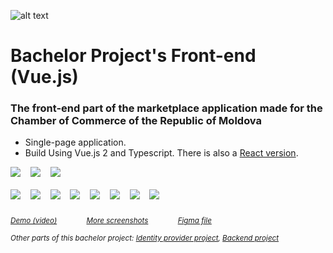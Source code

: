 ![alt text](https://examenautomoldova.files.wordpress.com/2023/03/logo.f19ef6ae.png?resize=100,53)
# Bachelor Project's Front-end (Vue.js)

### The front-end part of the marketplace application made for the Chamber of Commerce of the Republic of Moldova

- Single-page application.
- Build Using Vue.js 2 and Typescript. There is also a [React version](https://github.com/pavliuc75/bachelor-front-react-version).

![](https://examenautomoldova.files.wordpress.com/2023/03/localhost_8080_.png?resize=300,184)&nbsp;&nbsp;&nbsp;
![](https://examenautomoldova.files.wordpress.com/2023/03/localhost_8080_-6.png?resize=300,184)&nbsp;&nbsp;&nbsp;
![](https://examenautomoldova.files.wordpress.com/2023/03/localhost_8080_-4.png?resize=300,184)&nbsp;&nbsp;&nbsp;
<br></br>
![](https://examenautomoldova.files.wordpress.com/2023/03/localhost_8080_iphone-12-pro.png?resize=106,230)&nbsp;&nbsp;&nbsp;
![](https://examenautomoldova.files.wordpress.com/2023/03/localhost_8080_iphone-12-pro-1.png?resize=106,230)&nbsp;&nbsp;&nbsp;
![](https://examenautomoldova.files.wordpress.com/2023/03/localhost_8080_iphone-12-pro-2.png?resize=106,230)&nbsp;&nbsp;&nbsp;
![](https://examenautomoldova.files.wordpress.com/2023/03/localhost_8080_iphone-12-pro-3.png?resize=106,230)&nbsp;&nbsp;&nbsp;
![](https://examenautomoldova.files.wordpress.com/2023/03/localhost_8080_iphone-12-pro-4.png?resize=106,230)&nbsp;&nbsp;&nbsp;
![](https://examenautomoldova.files.wordpress.com/2023/03/localhost_8080_iphone-12-pro-5.png?resize=106,230)&nbsp;&nbsp;&nbsp;
![](https://examenautomoldova.files.wordpress.com/2023/03/localhost_8080_iphone-12-pro-6.png?resize=106,230)&nbsp;&nbsp;&nbsp;
![](https://examenautomoldova.files.wordpress.com/2023/03/localhost_8080_iphone-12-pro-7.png?resize=106,230)&nbsp;&nbsp;&nbsp;
<br/><br/>
<sub>*[Demo (video)](https://youtu.be/vpBMY7eRZJk)*</sub> &nbsp;&nbsp;&nbsp;&nbsp;&nbsp;&nbsp;&nbsp;&nbsp;&nbsp;&nbsp;
<sub>*[More screenshots](https://imgur.com/a/WH2Bemo)*</sub> &nbsp;&nbsp;&nbsp;&nbsp;&nbsp;&nbsp;&nbsp;&nbsp;&nbsp;&nbsp;
<sub>*[Figma file](https://www.figma.com/file/m7a77mPB9OUqQ2Ao66uAw9/bcr?node-id=0%3A1&t=NMkC1OgRlfTrw1RM-1)*</sub>

<sub>*Other parts of this bachelor project: [Identity provider project](https://gitlab.com/bitstrive/bpr/identity-provider/-/tree/master/), [Backend project](https://gitlab.com/bitstrive/bpr/back-end)*</sub>
